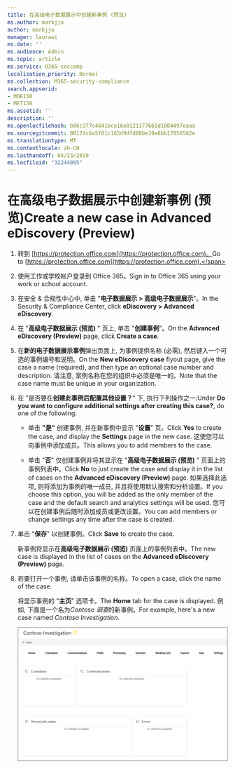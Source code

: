 ```yaml
---
title: 在高级电子数据展示中创建新事例 (预览)
ms.author: markjjo
author: markjjo
manager: laurawi
ms.date: ''
ms.audience: Admin
ms.topic: article
ms.service: O365-seccomp
localization_priority: Normal
ms.collection: M365-security-compliance
search.appverid:
- MOE150
- MET150
ms.assetid: ''
description: ''
ms.openlocfilehash: b06c377c4841bce16e0121177665d1884497eaaa
ms.sourcegitcommit: 0017dc6a5f81c165d9dfd88be39a6bb17856582e
ms.translationtype: MT
ms.contentlocale: zh-CN
ms.lasthandoff: 04/23/2019
ms.locfileid: "32244095"
---
```

# <a name="create-a-new-case-in-advanced-ediscovery-preview"></a><span data-ttu-id="f5c2e-102">在高级电子数据展示中创建新事例 (预览)</span><span class="sxs-lookup"><span data-stu-id="f5c2e-102">Create a new case in Advanced eDiscovery (Preview)</span></span>    

1. <span data-ttu-id="f5c2e-103">转到 [https://protection.office.com](https://protection.office.com)。</span><span class="sxs-lookup"><span data-stu-id="f5c2e-103">Go to [https://protection.office.com](https://protection.office.com).</span></span>
    
2. <span data-ttu-id="f5c2e-104">使用工作或学校帐户登录到 Office 365。</span><span class="sxs-lookup"><span data-stu-id="f5c2e-104">Sign in to Office 365 using your work or school account.</span></span>
    
3. <span data-ttu-id="f5c2e-105">在安全 & 合规性中心中, 单击 "**电子数据展示 > 高级电子数据展示**"。</span><span class="sxs-lookup"><span data-stu-id="f5c2e-105">In the Security & Compliance Center, click **eDiscovery > Advanced eDiscovery**.</span></span>
 
4. <span data-ttu-id="f5c2e-106">在 "**高级电子数据展示 (预览)** " 页上, 单击 "**创建事例**"。</span><span class="sxs-lookup"><span data-stu-id="f5c2e-106">On the **Advanced eDiscovery (Preview)** page, click **Create a case**.</span></span>
    
5. <span data-ttu-id="f5c2e-107">在**新的电子数据展示事例**弹出页面上, 为事例提供名称 (必需), 然后键入一个可选的事例编号和说明。</span><span class="sxs-lookup"><span data-stu-id="f5c2e-107">On the **New eDiscovery case** flyout page, give the case a name (required), and then type an optional case number and description.</span></span> <span data-ttu-id="f5c2e-108">请注意, 案例名称在您的组织中必须是唯一的。</span><span class="sxs-lookup"><span data-stu-id="f5c2e-108">Note that the case name must be unique in your organization.</span></span>

6. <span data-ttu-id="f5c2e-109">在 "是否要在**创建此事例后配置其他设置？**" 下, 执行下列操作之一:</span><span class="sxs-lookup"><span data-stu-id="f5c2e-109">Under **Do you want to configure additional settings after creating this case?**, do one of the following:</span></span>

    - <span data-ttu-id="f5c2e-110">单击 **"是"** 创建事例, 并在新事例中显示 "**设置**" 页。</span><span class="sxs-lookup"><span data-stu-id="f5c2e-110">Click **Yes** to create the case, and display the **Settings** page in the new case.</span></span> <span data-ttu-id="f5c2e-111">这使您可以向事例中添加成员。</span><span class="sxs-lookup"><span data-stu-id="f5c2e-111">This allows you to add members to the case.</span></span>
    
    - <span data-ttu-id="f5c2e-112">单击 "**否**" 仅创建事例并将其显示在 "**高级电子数据展示 (预览)** " 页面上的事例列表中。</span><span class="sxs-lookup"><span data-stu-id="f5c2e-112">Click **No** to just create the case and display it in the list of cases on the **Advanced eDiscovery (Preview)** page.</span></span> <span data-ttu-id="f5c2e-113">如果选择此选项, 则将添加为事例的唯一成员, 并且将使用默认搜索和分析设置。</span><span class="sxs-lookup"><span data-stu-id="f5c2e-113">If you choose this option, you will be added as the only member of the case and the default search and analytics settings will be used.</span></span> <span data-ttu-id="f5c2e-114">您可以在创建事例后随时添加成员或更改设置。</span><span class="sxs-lookup"><span data-stu-id="f5c2e-114">You can add members or change settings any time after the case is created.</span></span>

7. <span data-ttu-id="f5c2e-115">单击 "**保存**" 以创建事例。</span><span class="sxs-lookup"><span data-stu-id="f5c2e-115">Click **Save** to create the case.</span></span>

    <span data-ttu-id="f5c2e-116">新事例将显示在**高级电子数据展示 (预览)** 页面上的事例列表中。</span><span class="sxs-lookup"><span data-stu-id="f5c2e-116">The new case is displayed in the list of cases on the **Advanced eDiscovery (Preview)** page.</span></span> 

8. <span data-ttu-id="f5c2e-117">若要打开一个事例, 请单击该事例的名称。</span><span class="sxs-lookup"><span data-stu-id="f5c2e-117">To open a case, click the name of the case.</span></span> 

    <span data-ttu-id="f5c2e-118">将显示事例的 "**主页**" 选项卡。</span><span class="sxs-lookup"><span data-stu-id="f5c2e-118">The **Home** tab for the case is displayed.</span></span> <span data-ttu-id="f5c2e-119">例如, 下面是一个名为*Contoso 调查*的新事例。</span><span class="sxs-lookup"><span data-stu-id="f5c2e-119">For example, here's a new case named *Contoso Investigation*.</span></span>

    ![高级电子数据展示中的新事例的 "主页" 选项卡](../media/newAeDcase.png)
